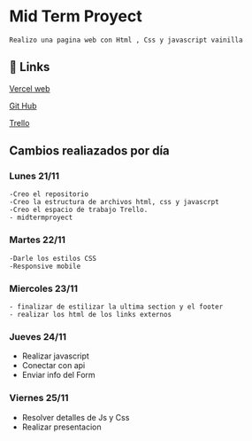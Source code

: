 # Mid Term Proyect

    Realizo una pagina web con Html , Css y javascript vainilla

## 🔗 Links

[Vercel web](https://midproyect-6z41.vercel.app/index.html)

[Git Hub](https://github.com/santicasalis/midproyect)

[Trello](https://trello.com/invite/b/cUKvF9rN/ATTI07deb1ffe868f4e1b43e85a2eb9363d1072BBC99/kanban-template)

## Cambios realiazados por día

### Lunes 21/11

    -Creo el repositorio
    -Creo la estructura de archivos html, css y javascrpt
    -Creo el espacio de trabajo Trello.
    - midtermproyect

### Martes 22/11

    -Darle los estilos CSS
    -Responsive mobile

### Miercoles 23/11

    - finalizar de estilizar la ultima section y el footer
    - realizar los html de los links externos

### Jueves 24/11

- Realizar javascript
- Conectar con api
- Enviar info del Form

### Viernes 25/11

- Resolver detalles de Js y Css
- Realizar presentacion
